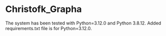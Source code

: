 # Christofk_Grapha


The system has been tested with Python=3.12.0 and Python 3.8.12. Added requirements.txt file is for Python=3.12.0. 
